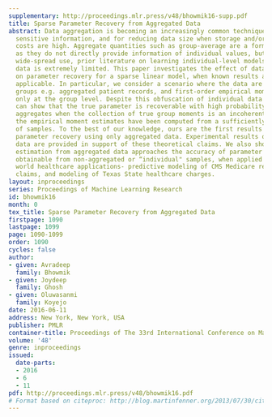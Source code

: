 ```yaml
---
supplementary: http://proceedings.mlr.press/v48/bhowmik16-supp.pdf
title: Sparse Parameter Recovery from Aggregated Data
abstract: Data aggregation is becoming an increasingly common technique for sharing
  sensitive information, and for reducing data size when storage and/or communication
  costs are high. Aggregate quantities such as group-average are a form of semi-supervision
  as they do not directly provide information of individual values, but despite their
  wide-spread use, prior literature on learning individual-level models from aggregated
  data is extremely limited. This paper investigates the effect of data aggregation
  on parameter recovery for a sparse linear model, when known results are no longer
  applicable. In particular, we consider a scenario where the data are collected into
  groups e.g. aggregated patient records, and first-order empirical moments are available
  only at the group level. Despite this obfuscation of individual data values, we
  can show that the true parameter is recoverable with high probability using these
  aggregates when the collection of true group moments is an incoherent matrix, and
  the empirical moment estimates have been computed from a sufficiently large number
  of samples. To the best of our knowledge, ours are the first results on structured
  parameter recovery using only aggregated data. Experimental results on synthetic
  data are provided in support of these theoretical claims. We also show that parameter
  estimation from aggregated data approaches the accuracy of parameter estimation
  obtainable from non-aggregated or “individual" samples, when applied to two real
  world healthcare applications- predictive modeling of CMS Medicare reimbursement
  claims, and modeling of Texas State healthcare charges.
layout: inproceedings
series: Proceedings of Machine Learning Research
id: bhowmik16
month: 0
tex_title: Sparse Parameter Recovery from Aggregated Data
firstpage: 1090
lastpage: 1099
page: 1090-1099
order: 1090
cycles: false
author:
- given: Avradeep
  family: Bhowmik
- given: Joydeep
  family: Ghosh
- given: Oluwasanmi
  family: Koyejo
date: 2016-06-11
address: New York, New York, USA
publisher: PMLR
container-title: Proceedings of The 33rd International Conference on Machine Learning
volume: '48'
genre: inproceedings
issued:
  date-parts:
  - 2016
  - 6
  - 11
pdf: http://proceedings.mlr.press/v48/bhowmik16.pdf
# Format based on citeproc: http://blog.martinfenner.org/2013/07/30/citeproc-yaml-for-bibliographies/
---
```

